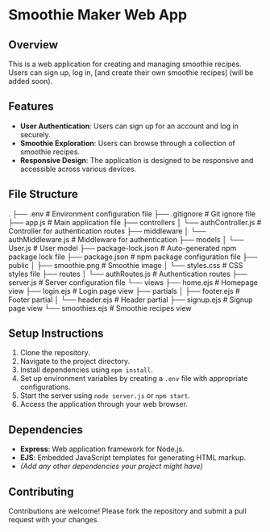 # Smoothie Maker Web App

## Overview

This is a web application for creating and managing smoothie recipes. Users can sign up, log in, [and create their own smoothie recipes] (will be added soon).

## Features

- **User Authentication**: Users can sign up for an account and log in securely.
- **Smoothie Exploration**: Users can browse through a collection of smoothie recipes.
- **Responsive Design**: The application is designed to be responsive and accessible across various devices.

## File Structure

.
├── .env                          # Environment configuration file
├── .gitignore                    # Git ignore file
├── app.js                        # Main application file
├── controllers
│   └── authController.js         # Controller for authentication routes
├── middleware
│   └── authMiddleware.js         # Middleware for authentication
├── models
│   └── User.js                   # User model
├── package-lock.json             # Auto-generated npm package lock file
├── package.json                  # npm package configuration file
├── public
│   ├── smoothie.png              # Smoothie image
│   └── styles.css                # CSS styles file
├── routes
│   └── authRoutes.js             # Authentication routes
├── server.js                     # Server configuration file
└── views
    ├── home.ejs                  # Homepage view
    ├── login.ejs                 # Login page view
    ├── partials
    │   ├── footer.ejs           # Footer partial
    │   └── header.ejs           # Header partial
    ├── signup.ejs                # Signup page view
    └── smoothies.ejs             # Smoothie recipes view



## Setup Instructions

1. Clone the repository.
2. Navigate to the project directory.
3. Install dependencies using `npm install`.
4. Set up environment variables by creating a `.env` file with appropriate configurations.
5. Start the server using `node server.js` or `npm start`.
6. Access the application through your web browser.

## Dependencies

- **Express**: Web application framework for Node.js.
- **EJS**: Embedded JavaScript templates for generating HTML markup.
- *(Add any other dependencies your project might have)*

## Contributing

Contributions are welcome! Please fork the repository and submit a pull request with your changes.


